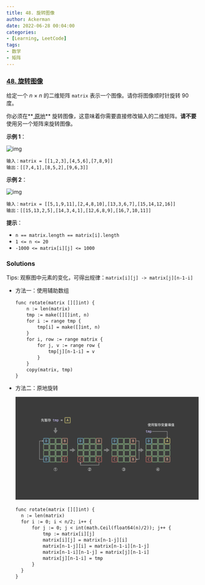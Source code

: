 ```yaml
---
title: 48. 旋转图像
author: Ackerman
date: 2022-06-28 00:04:00
categories:
- [Learning, LeetCode]
tags:
- 数学
- 矩阵
---
```


### [48. 旋转图像](https://leetcode.cn/problems/rotate-image/)

给定一个 *n* × *n* 的二维矩阵 `matrix` 表示一个图像。请你将图像顺时针旋转 90 度。

你必须在**[ 原地](https://baike.baidu.com/item/原地算法)** 旋转图像，这意味着你需要直接修改输入的二维矩阵。**请不要** 使用另一个矩阵来旋转图像。

<!-- more -->

**示例 1**：

![img](https://assets.leetcode.com/uploads/2020/08/28/mat1.jpg)

```
输入：matrix = [[1,2,3],[4,5,6],[7,8,9]]
输出：[[7,4,1],[8,5,2],[9,6,3]]
```

**示例 2**：

![img](https://assets.leetcode.com/uploads/2020/08/28/mat2.jpg)

```
输入：matrix = [[5,1,9,11],[2,4,8,10],[13,3,6,7],[15,14,12,16]]
输出：[[15,13,2,5],[14,3,4,1],[12,6,8,9],[16,7,10,11]]
```

 

**提示**：

- `n == matrix.length == matrix[i].length`
- `1 <= n <= 20`
- `-1000 <= matrix[i][j] <= 1000`

 

### Solutions

Tips: 观察图中元素的变化，可得出规律：`matrix[i][j] -> matrix[j][n-1-i]`

- 方法一：使用辅助数组

  ```golang
  func rotate(matrix [][]int) {
      n := len(matrix)
      tmp := make([][]int, n)
      for i := range tmp {
          tmp[i] = make([]int, n)
      }
      for i, row := range matrix {
          for j, v := range row {
              tmp[j][n-1-i] = v
          }
      }
      copy(matrix, tmp)
  }
  ```

- 方法二：原地旋转

  ![ccw-01-07.003.png](48.rotate-image/1638557961-hYpOoH-ccw-01-07.003.png)

  ```golang
  func rotate(matrix [][]int) {
  	n := len(matrix)
  	for i := 0; i < n/2; i++ {
  		for j := 0; j < int(math.Ceil(float64(n)/2)); j++ {
  			tmp := matrix[i][j]
  			matrix[i][j] = matrix[n-1-j][i]
  			matrix[n-1-j][i] = matrix[n-1-i][n-1-j]
  			matrix[n-1-i][n-1-j] = matrix[j][n-1-i]
  			matrix[j][n-1-i] = tmp
  		}
  	}
  }
  ```

